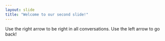 ```yaml
---
layout: slide
title: "Welcome to our second slide!"
---
```

Use the right arrow to be right in all conversations.
Use the left arrow to go back!
